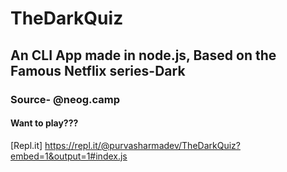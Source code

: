 # TheDarkQuiz
## An CLI App made in node.js, Based on the Famous Netflix series-Dark
### Source- @neog.camp

#### Want to play???
 [Repl.it] https://repl.it/@purvasharmadev/TheDarkQuiz?embed=1&output=1#index.js


